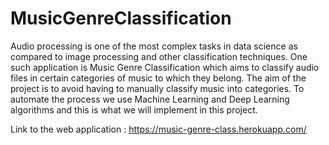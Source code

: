 # MusicGenreClassification
Audio processing is one of the most complex tasks in data science as compared to image processing and other classification techniques. One such application is Music Genre Classification which aims to classify audio files in certain categories of music to which they belong.
The aim of the project is to avoid having to manually classify music into categories. To automate the process we use Machine Learning and Deep Learning algorithms and this is what we will implement in this project.

Link to the web application : https://music-genre-class.herokuapp.com/
